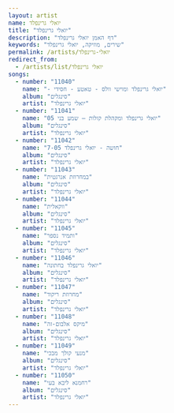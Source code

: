```yaml
---
layout: artist
name: יואלי גרינפלד
title: "יואלי גרינפלד"
description: "דף האמן יואלי גרינפלד"
keywords: "שירים, מוזיקה, יואלי גרינפלד"
permalink: /artists/יואלי-גרינפלד
redirect_from:
  - /artists/list/יואלי גרינפלד
songs:
  - number: "11040"
    name: "- יואלי גרינפלד ומוישי וולס - טאטע - חסידי"
    album: "סינגלים"
    artist: "יואלי גרינפלד"
  - number: "11041"
    name: "05 יואלי גרינפלד ומקהלת קולות – שמע בני"
    album: "סינגלים"
    artist: "יואלי גרינפלד"
  - number: "11042"
    name: "7-05 חושה - יואלי גרינפלד"
    album: "סינגלים"
    artist: "יואלי גרינפלד"
  - number: "11043"
    name: "במחרוזת אנרגטית"
    album: "סינגלים"
    artist: "יואלי גרינפלד"
  - number: "11044"
    name: "ווקאלית"
    album: "סינגלים"
    artist: "יואלי גרינפלד"
  - number: "11045"
    name: "ותמיד נספר"
    album: "סינגלים"
    artist: "יואלי גרינפלד"
  - number: "11046"
    name: "יואלי גרינפלד בחתונה"
    album: "סינגלים"
    artist: "יואלי גרינפלד"
  - number: "11047"
    name: "מחרוזת ריקוד"
    album: "סינגלים"
    artist: "יואלי גרינפלד"
  - number: "11048"
    name: "מיקס אלבום-זה"
    album: "סינגלים"
    artist: "יואלי גרינפלד"
  - number: "11049"
    name: "מנעי קולך מבכי"
    album: "סינגלים"
    artist: "יואלי גרינפלד"
  - number: "11050"
    name: "רחמנא ליבא בעי"
    album: "סינגלים"
    artist: "יואלי גרינפלד"
---
```

